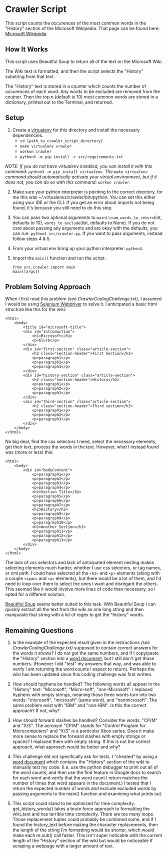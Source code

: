 # Crawler Script

This script counts the occurences of the most common words in the "History" section of the Microsoft Wikipedia. That page can be found here: 
[Microsoft Wikipedia](https://en.wikipedia.org/wiki/Microsoft#History)

## How It Works
This script uses Beautiful Soup to return all of the text on the Microsoft Wiki. 

The Wiki text is formatted, and then the script selects the "History" substring from that text.

The "History" text is stored in a counter which counts the number of occurences of each word. Any words to be excluded are removed from the coutner. Then the top n (default is 10) most common words are stored in a dictionary, printed out to the Terminal, and returned. 

## Setup

1) Create a [virtualenv](https://virtualenvwrapper.readthedocs.io/en/latest/command_ref.html) for this directory and install the necessary dependencies. 
    - `cd [path_to_crawler_script_directory]`
    - `make virtualenv crawler` 
    - `workon crawler`
    - `python3 -m pip install -r src/requirements.txt`

*NOTE: If you do not have virtualenv installed, you can install it with this command: `python3 -m pip install virtualenv`. The `make virtualenv` command should automatically activate your virtual environment, but if it does not, you can do so with this command: `workon crawler`.*

2) Make sure your python interpreter is pointing to the correct directory, for me this was ~/.virtualenvs/crawler/bin/python. You can set this either using your IDE or the CLI. If you get an error about imports not being found, it's because you still need to do this step. 

3) You can pass two optional arguments to `main()`:`num_words_to_return`(int, defaults to 10), `words_to_exclude`(list, defaults to None). If you do not care about passing any arguments and are okay with the defaults, you can run: `python3 src/crawler.py`. If you want to pass arguments, instead follow steps 4 & 5. 

4) From your virtual env bring up your python interpreter: `python3`.

5) Import the `main()` function and run the script: 
    ```
    from src.crawler import main
    main([args])
    ```

## Problem Solving Approach

When I first read this problem *(see CrawlerCodingChallenge.txt)*, I assumed I would be using [Selenium Webdriver](https://www.selenium.dev/documentation/webdriver/) to solve it. I anticipated a basic html structure like this for the wiki: 

```
<html>
    <body>
        <title id="microsoft-title">
        <div id="introduction">
            <h1>Microsoft</h1>
            <p>blurb</p>
        </div>
        <div id="first-section" class="article-section">
            <h2 class="section-header">First Section</h2>
            <p>paragraph1</p>
            <p>paragraph2</p>
            <p>paragraph3</p>
        </div>
        <div id="history-section" class="article-section">
            <h2 class="section-header">History</h2>
            <p>paragraph1</p>
            <p>paragraph2</p>
            <p>paragraph3</p>
        </div>
        <div id="third-section" class="article-section">
            <h2 class="section-header">Third section</h2>
            <p>paragraph1</p>
            <p>paragraph2</p>
            <p>paragraph3</p>
        </div>
    </body>
</html>
```
No big deal, find the css selectors I need, select the necessary elements, get their text, process the words in the text. However, what I instead found was (more or less) this:

```
<html>
    <body>
        <div id="bodyContent">
            <p>paragraph1</p>
            <p>paragraph2</p>
            <p>paragraph3</p>
            <p>paragraph4</p>
            <h2>Section Title</h2>
            <p>paragraph5</p>
            <p>paragraph6</p>
            <p>paragraph7</p>
            <h2>History</h2>
            <p>paragraph8</p>
            <p>paragraph9</p>
            <p>paragraph10</p>
            <h2>Another Section</h2>
            <p>paragraph11</p>
            <p>paragraph12</p>
            <p>paragraph13</p>
        </div>
    </body>
</html>
```

The lack of css selectors and lack of anticipated element nesting makes selecting elements much harder, whether I use css selectors, or tag names, or xml path. I could have selected all the `<h2>` and `<p>` elements (along with a couple `<span>` and `<a>` elements), but there would be a lot of them, and I'd need to loop over them to select the ones I want and disregard the others. This seemed like it would involve more lines of code than necessary, so I opted for a different solution.

[Beautiful Soup](https://www.crummy.com/software/BeautifulSoup/) seems better suited to this task. With Beautiful Soup I can quickly extract all the text from the wiki as one long string and then manipulate that string with a lot of regex to get the "history" words. 

## Remaining Questions

1) Is the example of the expected result given in the instructions *(see CrawlerCodingChallenge.txt)* supposed to contain correct answers for the words it shows? I do not get the same numbers, and if I copy/paste the "History" section into a [word document](https://docs.google.com/document/d/1-atX6Gz8R2UqYod9On-XoOZTWu_gmOrq3o1DOi8dcvE/edit?usp=sharing), but I still don't get those numbers. (However I did "test" my answers that way, and was able to verify I am returning the word counts I expect to return). Perhaps the wiki has been updated since this coding challenge was first written. 

2) How should hyphens be handled? The following words all appear in the "History" text: "Microsoft", "Micro-soft", "non-Microsoft". I replaced hyphens with empty strings, meaning those three words turn into two words: "microsoft", "microsoft" (same word), and "nonmicrosoft". The same problem exist with "IBM" and "non-IBM". Is this the correct approach? If not, why?

3) How should forward slashes be handled? Consider the words: "CP/M" and "X/S". The acronym "CP/M" stands for "Control Program for Microcomputers" and "X/S" is a particular Xbox series. Does it make more sense to replace the forward slashes with empty strings or spaces? I replaced them with empty string. If this is not the correct approach, what approach would be better and why?

4) This challenge did not specifically ask for tests. I "cheated" by using a [word document](https://docs.google.com/document/d/1-atX6Gz8R2UqYod9On-XoOZTWu_gmOrq3o1DOi8dcvE/edit?usp=sharing) which contains the "History" section of the wiki to manually test my code. (I.e. use the python debugger to print out all of the word counts, and then use the find feature in Google docs to search for each word and verify that the word count I return matches the number of times that word appears in the document.) I tested that I return the expected number of words and exclude excluded words by passing arguments to the main() function and examining what prints out. 

5) This script could stand to be optimized for time complexity. get_history_words() takes a brute force approach to formatting the wiki_text and has terrible time complexity. There are too many loops. Those replacement tuples could probably be combined some, and if I found the history_text before making the character replacements, then the length of the string I'm formatting would be shorter, which would make each re.sub() call faster. This isn't super noticable with the current length of the "History" section of the wiki but would be noticeable if scraping a webpage with a larger amount of text. 